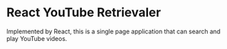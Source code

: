 # React YouTube Retrievaler

Implemented by React, this is a single page application that can search and play YouTube videos.